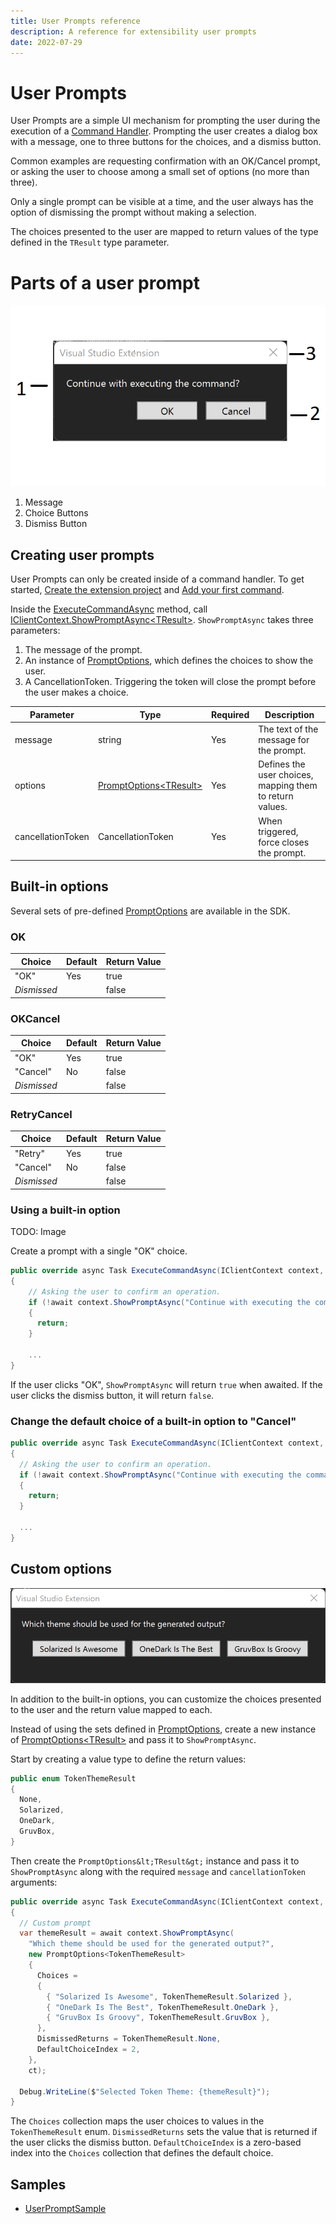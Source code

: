 ```yaml
---
title: User Prompts reference
description: A reference for extensibility user prompts
date: 2022-07-29
---
```


# User Prompts

User Prompts are a simple UI mechanism for prompting the user during the execution of a [Command Handler](). Prompting the user creates a dialog box with a message, one to three buttons for the choices, and a dismiss button. 

Common examples are requesting confirmation with an OK/Cancel prompt, or asking the user to choose among a small set of options (no more than three).

Only a single prompt can be visible at a time, and the user always has the option of dismissing the prompt without making a selection.

The choices presented to the user are mapped to return values of the type defined in the `TResult` type parameter.

# Parts of a user prompt

![User Prompt Parts](user_prompt_parts.png)

1. Message
2. Choice Buttons
3. Dismiss Button

## Creating user prompts

User Prompts can only be created inside of a command handler. To get started, [Create the extension project]() and [Add your first command]().

Inside the [ExecuteCommandAsync]() method, call [IClientContext.ShowPromptAsync&lt;TResult&gt;](). `ShowPromptAsync` takes three parameters:

1. The message of the prompt.
2. An instance of [PromptOptions](), which defines the choices to show the user.
3. A CancellationToken. Triggering the token will close the prompt before the user makes a choice.

| Parameter | Type | Required | Description |
| ----------|------|----------|-------------|
| message   | string | Yes | The text of the message for the prompt. |
| options   | [PromptOptions&lt;TResult&gt;]() | Yes | Defines the user choices, mapping them to return values. |
| cancellationToken | CancellationToken | Yes | When triggered, force closes the prompt. |

## Built-in options

Several sets of pre-defined [PromptOptions]() are available in the SDK.

### OK

| Choice | Default | Return Value |
|--------|---------|--------------|
| "OK"   | Yes | true |
| _Dismissed_ | | false |

### OKCancel

| Choice | Default | Return Value |
|--------|---------|--------------|
| "OK"   | Yes | true |
| "Cancel" | No | false |
| _Dismissed_ | | false |

### RetryCancel

| Choice | Default | Return Value |
|--------|---------|--------------|
| "Retry" | Yes | true |
| "Cancel" | No | false |
| _Dismissed_ | | false |

### Using a built-in option

TODO: Image

Create a prompt with a single "OK" choice.

```csharp
public override async Task ExecuteCommandAsync(IClientContext context, CancellationToken ct)
{
    // Asking the user to confirm an operation.
    if (!await context.ShowPromptAsync("Continue with executing the command?", PromptOptions.OKCancel, ct))
    {
      return;
    }
    
    ...
}
```

If the user clicks "OK", `ShowPromptAsync` will return `true` when awaited. If the user clicks the dismiss button, it will return `false`.

### Change the default choice of a built-in option to "Cancel"

```csharp
public override async Task ExecuteCommandAsync(IClientContext context, CancellationToken ct)
{
  // Asking the user to confirm an operation.
  if (!await context.ShowPromptAsync("Continue with executing the command?", PromptOptions.OKCancel.WithCancelAsDefault(), ct))
  {
    return;
  }
  
  ...
}
```

## Custom options

![Custom User Prompt](user_prompt_custom.png)

In addition to the built-in options, you can customize the choices presented to the user and the return value mapped to each.

Instead of using the sets defined in [PromptOptions](), create a new instance of [PromptOptions&lt;TResult&gt;]() and pass it to `ShowPromptAsync`.

Start by creating a value type to define the return values:

```csharp
public enum TokenThemeResult
{
  None,
  Solarized,
  OneDark,
  GruvBox,
}
```

Then create the `PromptOptions&lt;TResult&gt;` instance and pass it to `ShowPromptAsync` along with the required `message` and `cancellationToken` arguments:

```csharp
public override async Task ExecuteCommandAsync(IClientContext context, CancellationToken ct)
{
  // Custom prompt
  var themeResult = await context.ShowPromptAsync(
    "Which theme should be used for the generated output?",
    new PromptOptions<TokenThemeResult>
    {
      Choices =
      {
        { "Solarized Is Awesome", TokenThemeResult.Solarized },
        { "OneDark Is The Best", TokenThemeResult.OneDark },
        { "GruvBox Is Groovy", TokenThemeResult.GruvBox },
      },
      DismissedReturns = TokenThemeResult.None,
      DefaultChoiceIndex = 2,
    },
    ct);

  Debug.WriteLine($"Selected Token Theme: {themeResult}");
}
```

The `Choices` collection maps the user choices to values in the `TokenThemeResult` enum. `DismissedReturns` sets the value that is returned if the user clicks the dismiss button. `DefaultChoiceIndex` is a zero-based index into the `Choices` collection that defines the default choice.

## Samples

* [UserPromptSample]()